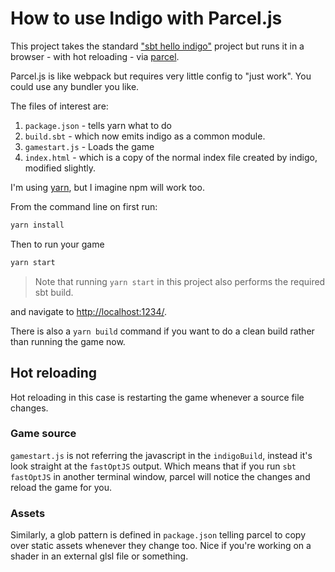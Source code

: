 # How to use Indigo with Parcel.js

This project takes the standard ["sbt hello indigo"](https://github.com/PurpleKingdomGames/hello-indigo-sbt) project but runs it in a browser - with hot reloading - via [parcel](https://parceljs.org/).

Parcel.js is like webpack but requires very little config to "just work". You could use any bundler you like.

The files of interest are:

1. `package.json` - tells yarn what to do
1. `build.sbt` - which now emits indigo as a common module.
1. `gamestart.js` - Loads the game
1. `index.html` - which is a copy of the normal index file created by indigo, modified slightly.

I'm using [yarn](https://yarnpkg.com/), but I imagine npm will work too.

From the command line on first run:

```bash
yarn install
```

Then to run your game

```bash
yarn start
```

> Note that running `yarn start` in this project also performs the required sbt build.

and navigate to [http://localhost:1234/](http://localhost:1234/).

There is also a `yarn build` command if you want to do a clean build rather than running the game now.

## Hot reloading

Hot reloading in this case is restarting the game whenever a source file changes.

### Game source

`gamestart.js` is not referring the javascript in the `indigoBuild`, instead it's look straight at the `fastOptJS` output. Which means that if you run `sbt fastOptJS` in another terminal window, parcel will notice the changes and reload the game for you.

### Assets

Similarly, a glob pattern is defined in `package.json` telling parcel to copy over static assets whenever they change too. Nice if you're working on a shader in an external glsl file or something.
